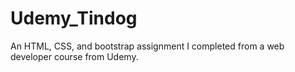 # Udemy_Tindog
An HTML, CSS, and bootstrap assignment I completed from a web developer course from Udemy.
